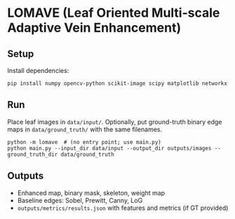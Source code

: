 
# LOMAVE (Leaf Oriented Multi-scale Adaptive Vein Enhancement)

## Setup
Install dependencies:
```
pip install numpy opencv-python scikit-image scipy matplotlib networkx
```

## Run
Place leaf images in `data/input/`. Optionally, put ground-truth binary edge maps in `data/ground_truth/` with the same filenames.

```
python -m lomave  # (no entry point; use main.py)
python main.py --input_dir data/input --output_dir outputs/images --ground_truth_dir data/ground_truth
```

## Outputs
- Enhanced map, binary mask, skeleton, weight map
- Baseline edges: Sobel, Prewitt, Canny, LoG
- `outputs/metrics/results.json` with features and metrics (if GT provided)
